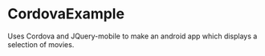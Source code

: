 # CordovaExample

Uses Cordova and JQuery-mobile to make an android app which displays a selection of movies.
